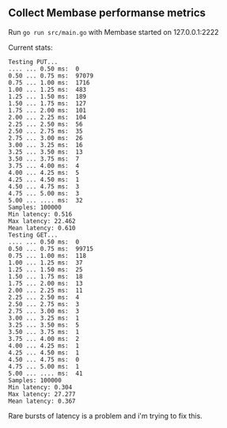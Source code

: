 ## Collect Membase performanse metrics

Run `go run src/main.go` with Membase started on 127.0.0.1:2222

Current stats:

```
Testing PUT...
.... ... 0.50 ms:  0
0.50 ... 0.75 ms:  97079
0.75 ... 1.00 ms:  1716
1.00 ... 1.25 ms:  483
1.25 ... 1.50 ms:  189
1.50 ... 1.75 ms:  127
1.75 ... 2.00 ms:  101
2.00 ... 2.25 ms:  104
2.25 ... 2.50 ms:  56
2.50 ... 2.75 ms:  35
2.75 ... 3.00 ms:  26
3.00 ... 3.25 ms:  16
3.25 ... 3.50 ms:  13
3.50 ... 3.75 ms:  7
3.75 ... 4.00 ms:  4
4.00 ... 4.25 ms:  5
4.25 ... 4.50 ms:  1
4.50 ... 4.75 ms:  3
4.75 ... 5.00 ms:  3
5.00 ... .... ms:  32
Samples: 100000
Min latency: 0.516
Max latency: 22.462
Mean latency: 0.610
Testing GET...
.... ... 0.50 ms:  0
0.50 ... 0.75 ms:  99715
0.75 ... 1.00 ms:  118
1.00 ... 1.25 ms:  37
1.25 ... 1.50 ms:  25
1.50 ... 1.75 ms:  18
1.75 ... 2.00 ms:  13
2.00 ... 2.25 ms:  11
2.25 ... 2.50 ms:  4
2.50 ... 2.75 ms:  3
2.75 ... 3.00 ms:  3
3.00 ... 3.25 ms:  1
3.25 ... 3.50 ms:  5
3.50 ... 3.75 ms:  1
3.75 ... 4.00 ms:  2
4.00 ... 4.25 ms:  1
4.25 ... 4.50 ms:  1
4.50 ... 4.75 ms:  0
4.75 ... 5.00 ms:  1
5.00 ... .... ms:  41
Samples: 100000
Min latency: 0.304
Max latency: 27.277
Mean latency: 0.367
```

Rare bursts of latency is a problem and i'm trying to fix this.
